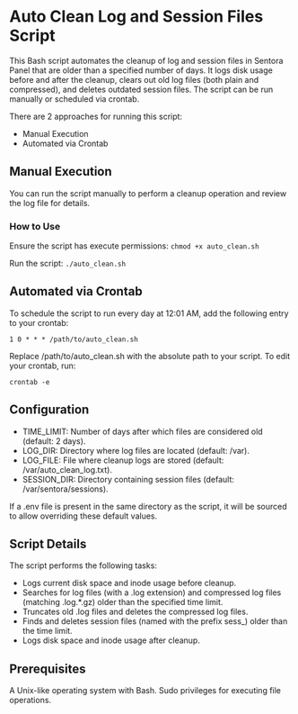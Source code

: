 # Auto Clean Log and Session Files Script
This Bash script automates the cleanup of log and session files in Sentora Panel that are older than a specified number of days. It logs disk usage before and after the cleanup, clears out old log files (both plain and compressed), and deletes outdated session files. The script can be run manually or scheduled via crontab.

There are 2 approaches for running this script:
- Manual Execution
- Automated via Crontab

## Manual Execution
You can run the script manually to perform a cleanup operation and review the log file for details.

### How to Use
Ensure the script has execute permissions:
`chmod +x auto_clean.sh`

Run the script:
`./auto_clean.sh`

## Automated via Crontab
To schedule the script to run every day at 12:01 AM, add the following entry to your crontab:

`1 0 * * * /path/to/auto_clean.sh`

Replace /path/to/auto_clean.sh with the absolute path to your script. To edit your crontab, run:

`crontab -e`

## Configuration
- TIME_LIMIT: Number of days after which files are considered old (default: 2 days).
- LOG_DIR: Directory where log files are located (default: /var).
- LOG_FILE: File where cleanup logs are stored (default: /var/auto_clean_log.txt).
- SESSION_DIR: Directory containing session files (default: /var/sentora/sessions).

If a .env file is present in the same directory as the script, it will be sourced to allow overriding these default values.

## Script Details
The script performs the following tasks:

- Logs current disk space and inode usage before cleanup.
- Searches for log files (with a .log extension) and compressed log files (matching .log.*.gz) older than the specified time limit.
- Truncates old .log files and deletes the compressed log files.
- Finds and deletes session files (named with the prefix sess_) older than the time limit.
- Logs disk space and inode usage after cleanup.

## Prerequisites
A Unix-like operating system with Bash.
Sudo privileges for executing file operations.